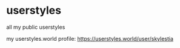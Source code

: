 # userstyles
all my public userstyles

my userstyles.world profile: https://userstyles.world/user/skylestia

